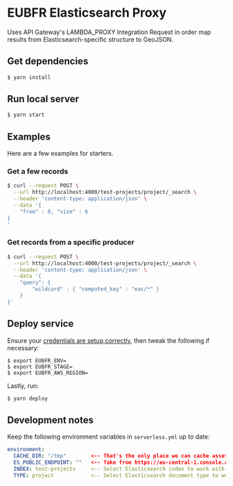 # EUBFR Elasticsearch Proxy

Uses API Gateway's LAMBDA_PROXY Integration Request in order map results from Elasticsearch-specific structure to GeoJSON.

## Get dependencies

```sh
$ yarn install
```

## Run local server

```sh
$ yarn start
```

## Examples

Here are a few examples for starters.

### Get a few records

```sh
$ curl --request POST \
  --url http://localhost:4000/test-projects/project/_search \
  --header 'content-type: application/json' \
  --data '{
	"from" : 0, "size" : 6
}
'
```

### Get records from a specific producer

```sh
$ curl --request POST \
  --url http://localhost:4000/test-projects/project/_search \
  --header 'content-type: application/json' \
  --data '{
	"query": {
		"wildcard" : { "computed_key" : "eac/*" }
	}
}'
```

## Deploy service

Ensure your [credentials are setup correctly](https://serverless.com/framework/docs/providers/aws/guide/credentials/), then tweak the following if necessary:

```
$ export EUBFR_ENV=
$ export EUBFR_STAGE=
$ export EUBFR_AWS_REGION=
```

Lastly, run:

```sh
$ yarn deploy
```

## Development notes

Keep the following environment variables in `serverless.yml` up to date:

```yaml
environment:
  CACHE_DIR: "/tmp"        <-- That's the only place we can cache assets temporarily in AWS Lambda.
  ES_PUBLIC_ENDPOINT: ""   <-- Take from https://eu-central-1.console.aws.amazon.com/es/home
  INDEX: test-projects     <-- Select Elasticsearch index to work with.
  TYPE: project            <-- Select Elasticsearch document type to work with.
```

